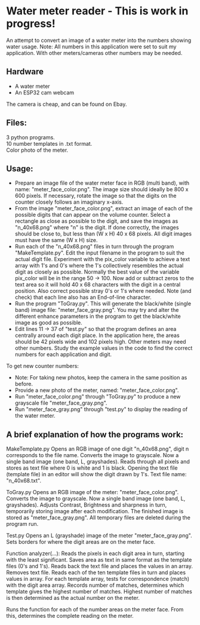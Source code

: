Water meter reader - This is work in progress!
==============================================

An attempt to convert an image of a water meter into the numbers showing water usage.
Note: All numbers in this application were set to suit my application.
With other meters/cameras other numbers may be needed.

Hardware
--------
* A water meter
* An ESP32 cam webcam

The camera is cheap, and can be found on Ebay.

Files:
------
3 python programs.  
10 number templates in .txt format.  
Color photo of the meter.  

Usage:
------
* Prepare an image file of the water meter face in RGB (multi band), with name: "meter_face_color.png". The image size should ideally be 800 x 600 pixels. If necessary, rotate the image so that the digits on the counter closely follows an imaginary x-axis.
* From the image "meter_face_color.png", extract an image of each of the possible digits that can appear on the volume counter. Select a rectangle as close as possible to the digit, and save the images as "n_40x68.png" where "n" is the digit. If done correctly, the images should be close to, but less than (W x H) 40 x 68 pixels. All digit images must have the same (W x H) size.
* Run each of the "n_40x68.png" files in turn through the program "MakeTemplate.py". Edit the input filename in the program to suit the actual digit file. Experiment with the pix_color variable to achieve a text array with 1's and 0's where the 1's collectively resembles the actual digit as closely as possible. Normally the best value of the variable pix_color will be in the range 50 -> 100. Now add or subtract zeros to the text area so it will hold 40 x 68 characters with the digit in a central position. Also correct possible stray 0's or 1's where needed. Note (and check) that each line also has an End-of-line character.
* Run the program "ToGray.py". This will generate the black/white (single band) image file: "meter_face_gray.png". You may try and alter the different enhance parameters in the program to get the black/white image as good as possible.
* Edit lines 11 -> 37 of "test.py" so that the program defines an area centrally around each digit place. In the application here, the areas should be 42 pixels wide and 102 pixels high. Other meters may need other numbers. Study the example values in the code to find the correct numbers for each application and digit.

To get new counter numbers:
* Note: For taking new photos, keep the camera in the same position as before.
* Provide a new photo of the meter, named: "meter_face_color.png".
* Run "meter_face_color.png" through "ToGray.py" to produce a new grayscale file "meter_face_gray.png".
* Run "meter_face_gray.png" through "test.py" to display the reading of the water meter.

A brief explanation of how the programs work:
---------------------------------------------
MakeTemplate.py
Opens an RGB image of one digit "n_40x68.png", digit n corresponds to the file name.
Converts the image to grayscale. Now a single band image (one band, L, grayshades).
Reads through all pixels and stores as text file where 0 is white and 1 is black.
Opening the text file (template file) in an editor will show the digit drawn by 1's.
Text file name: "n_40x68.txt".

ToGray.py
Opens an RGB image of the meter: "meter_face_color.png".
Converts the image to grayscale. Now a single band image (one band, L, grayshades).
Adjusts Contrast, Brightness and sharpness in turn, temporarily storing image after each modification.
The finished image is stored as "meter_face_gray.png".
All temporary files are deleted during the program run.

Test.py
Opens an L (grayshade) image of the meter "meter_face_gray.png".
Sets borders for where the digit areas are on the meter face.

Function analyzer(...):
Reads the pixels in each digit area in turn, starting with the least significant.
Saves area as text in same format as the template files (0's and 1's).
Reads back the text file and places the values in an array. Removes text file.
Reads each of the ten template files in turn and places values in array.
For each template array, tests for correspondence (match) with the digit area array.
Records number of matches, determines which template gives the highest number of matches.
Highest number of matches is then determined as the actual number on the meter.

Runs the function for each of the number areas on the meter face.
From this, determines the complete reading on the meter.